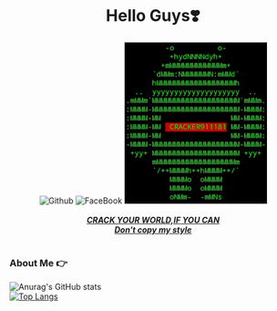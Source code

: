 <div align="center">
<h1> Hello Guys❣️<br></h1>
<img title="Github" src="https://img.shields.io/badge/cracker911181-grey?style=for-the-badge&logo=github"/>
<img title="FaceBook" src="https://img.shields.io/badge/FB-cracker-lightgrey?style=for-the-badge&logo=facebook">


<img width="250" heigth="250" src="https://github.com/cracker911181/cracker911181/blob/f0f09b803e73fffddf7b82f54299549ee41098bc/20210907_040954.png?raw=true"/>
<br><br>
</div>
<div align="center">
<b><i><a href="https://github.com/cracker911181"/>CRACK YOUR WORLD,IF YOU CAN<br>Don't copy my style</a></i></b>
</div>
<br>

### About Me 👉

![Anurag's GitHub stats](https://github-readme-stats.vercel.app/api?username=cracker911181&show_icons=true&theme=radical)
<br>
[![Top Langs](https://github-readme-stats.vercel.app/api/top-langs/?username=cracker911181&layout=compact)](https://github.com/cracker911181)
<br>

